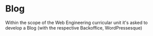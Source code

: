 # Blog
Within the scope of the Web Engineering curricular unit it's asked to develop a Blog (with the respective Backoffice, WordPressesque)
